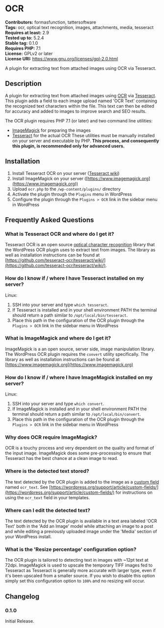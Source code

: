 # OCR 
**Contributors:** formasfunction, tattersoftware  
**Tags:** ocr, optical text recognition, images, attachments, media, tesseract  
**Requires at least:** 2.9  
**Tested up to:** 5.2.4  
**Stable tag:** 0.1.0  
**Requires PHP:** 7.1  
**License:** GPLv2 or later  
**License URI:** https://www.gnu.org/licenses/gpl-2.0.html  

A plugin for extracting text from attached images using OCR via Tesseract.


## Description 

A plugin for extracting text from attached images using
[OCR](http://en.wikipedia.org/wiki/Optical_character_recognition) via [Tesseract](https://github.com/tesseract-ocr/).
This plugin adds a field to each image upload named 'OCR Text' containing the recognized text characters within the file.
This text can then be edited for accuracy and added to images to improve search and SEO results.

The OCR plugin requires PHP 7.1 (or later) and two command line utilities: 
* [ImageMagick](https://www.imagemagick.org) for preparing the images
* [Tesseract](https://github.com/tesseract-ocr/) for the actual OCR
These utilities must be manually installed on your server and executable by PHP.
**This process, and consequently this plugin, is recommended only for advanced users.**


## Installation

1. Install Tesseract OCR on your server ([Tesseract wiki](https://github.com/tesseract-ocr/tesseract/wiki/))
2. Install ImageMagick on your server ([https://www.imagemagick.org](https://www.imagemagick.org))
3. Upload `ocr.php` to the `/wp-content/plugins/` directory
4. Activate the plugin through the `Plugins` menu in WordPress
5. Configure the plugin through the `Plugins > OCR` link in the sidebar menu in WordPress


## Frequently Asked Questions

### What is Tesseract OCR and where do I get it?

Tesseract OCR is an open source [optical character recognition](http://en.wikipedia.org/wiki/Optical_character_recognition)
library that the WordPress OCR plugin uses to extract text from images. The library as
well as installation instructions can be found at
[https://github.com/tesseract-ocr/tesseract/wiki/](https://github.com/tesseract-ocr/tesseract/wiki/).

### How do I know if / where I have Tesseract installed on my server?

Linux:

1. SSH into your server and type `which tesseract`.
2. If Tesseract is installed and in your shell environment PATH the terminal should return a path similar to `/opt/local/bin/tesseract`.
3. Place this path in the configuration of the OCR plugin through the `Plugins > OCR` link in the sidebar menu in WordPress

### What is ImageMagick and where do I get it?

ImageMagick is a an open source, server side, image manipulation library.
The WordPress OCR plugin requires the `convert` utility specifically.
The library as well as installation instructions can be found at
[https://www.imagemagick.org](https://www.imagemagick.org)


### How do I know if / where I have ImageMagick installed on my server? 

Linux:

1. SSH into your server and type `which convert`.
2. If ImageMagick is installed and in your shell environment PATH the terminal should return a path similar to `/opt/local/bin/convert`.
3. Place this path in the configuration of the OCR plugin through the `Plugins > OCR` link in the sidebar menu in WordPress

### Why does OCR require ImageMagick?

OCR is a touchy process and very dependent on the quality and format of the input image.
ImageMagick does some pre-processing to ensure that Tesseract has the best chance at a
clean image to read.

### Where is the detected text stored? 

The text detected by the OCR plugin is added to the image as a
[custom field](https://wordpress.org/support/article/custom-fields/) named `ocr_text`. See
[https://wordpress.org/support/article/custom-fields/](https://wordpress.org/support/article/custom-fields/)
for instructions on using the `ocr_text` field in your templates.

### Where can I edit the detected text? 

The text detected by the OCR plugin is available in a text area labeled 'OCR Text' both in
the 'Add an Image' model while attaching an image to a post and while editing a previously
uploaded image under the 'Media' section of your WordPress install.

### What is the 'Resize percentage' configuration option?

The OCR plugin is tailored to detecting text in images with ~12pt text at 72dpi. ImageMagick
is used to upscale the temporary TIFF images fed to Tesseract as Tesseract is generally
more accurate with larger type, even if it's been upscaled from a smaller source. If you
wish to disable this option simply set this configuration option to `100%` and no resizing
will occur.

## Changelog 

### 0.1.0 
Initial Release.
